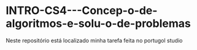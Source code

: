 # INTRO-CS4---Concep-o-de-algoritmos-e-solu-o-de-problemas
Neste repositório está localizado minha tarefa feita no portugol studio
